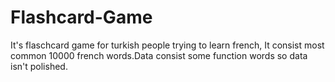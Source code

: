 # Flashcard-Game
It's flaschcard game for turkish people trying to learn french, It consist most common 10000 french words.Data consist some function words so data isn't polished.
